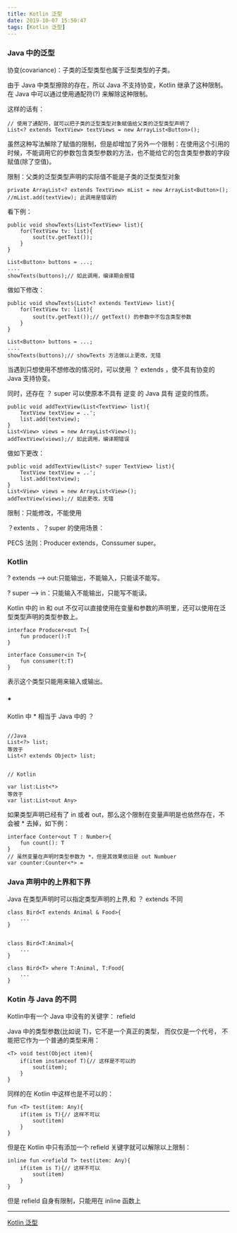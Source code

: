```yaml
---
title: Kotlin 泛型
date: 2019-10-07 15:50:47
tags: [Kotlin 泛型]
---
```


### Java 中的泛型


协变(covariance)：子类的泛型类型也属于泛型类型的子类。

由于 Java 中类型擦除的存在，所以 Java 不支持协变，Kotlin 继承了这种限制。在 Java 中可以通过使用通配符(?) 来解除这种限制。

这样的话有：

```
// 使用了通配符，就可以把子类的泛型类型对象赋值给父类的泛型类型声明了
List<? extends TextView> textViews = new ArrayList<Button>();
```

虽然这种写法解除了赋值的限制，但是却增加了另外一个限制：在使用这个引用的时候，不能调用它的参数包含类型参数的方法，也不能给它的包含类型参数的字段赋值(除了空值)。

限制：父类的泛型类型声明的实际值不能是子类的泛型类型对象

<!-- more -->

```
private ArrayList<? extends TextView> mList = new ArrayList<Button>();
//mList.add(textView); 此调用是错误的 
```

看下例：

```
public void showTexts(List<TextView> list){
    for(TextView tv: list){
        sout(tv.getText());
    }
}

List<Button> buttons = ...;
....
showTexts(buttons);// 如此调用，编译期会报错
```

做如下修改：


```
public void showTexts(List<? extends TextView> list){
    for(TextView tv: list){
        sout(tv.getText());// getText() 的参数中不包含类型参数
    }
}

List<Button> buttons = ...;
....
showTexts(buttons);// showTexts 方法做以上更改，无错
```


当遇到只想使用不想修改的情况时，可以使用 ？ extends ，使不具有协变的 Java 支持协变。

同时，还存在 ？ super 可以使原本不具有 逆变 的 Java 具有 逆变的性质。

```
public void addTextView(List<TextView> list){
    TextView textView = ..';
    list.add(textview);
}
List<View> views = new ArrayList<View>();
addTextView(views);// 如此调用，编译期错误
```

做如下更改：

```
public void addTextView(List<? super TextView> list){
    TextView textView = ..';
    list.add(textview);
}
List<View> views = new ArrayList<View>();
addTextView(views);// 如此更改，无错

```
限制：只能修改，不能使用


？extents 、？super 的使用场景：

PECS 法则：Producer extends，Conssumer super。


### Kotlin

? extends --> out:只能输出，不能输入，只能读不能写。

? super --> in：只能输入不能输出，只能写不能读。




Kotlin 中的 in 和 out 不仅可以直接使用在变量和参数的声明里，还可以使用在泛型类型声明的类型参数上。

```
interface Producer<out T>{
    fun producer():T
}

interface Consumer<in T>{
    fun consumer(t:T)
}
```
表示这个类型只能用来输入或输出。




### * 


Kotlin 中 * 相当于 Java 中的 ？

```

//Java
List<?> list;
等效于 
List<? extends Object> list;


// Kotlin

var list:List<*>
等效于
var list:List<out Any>
```
如果类型声明已经有了 in 或者 out，那么这个限制在变量声明是也依然存在，不会被 * 去掉，如下例：

```
interface Conter<out T : Number>{
    fun count(): T
}
// 虽然变量在声明时类型参数为 *，但是其效果依旧是 out Numbuer
var counter:Counter<*> =
```



### Java 声明中的上界和下界


Java 在类型声明时可以指定类型声明的上界,和 ？ extends 不同

```
class Bird<T extends Animal & Food>{
    ...
}


class Bird<T:Animal>{
    ...
}

class Bird<T> where T:Animal, T:Food{
    ...
}
```


### Kotin 与 Java 的不同


Kotlin中有一个 Java 中没有的关键字： refield

Java 中的类型参数(比如说 T)，它不是一个真正的类型， 而仅仅是一个代号， 不能把它作为一个普通的类型来用：

```
<T> void test(Object item){
    if(item instanceof T){// 这样是不可以的
        sout(item);
    }
}
```
同样的在 Kotlin 中这样也是不可以的：
```
fun <T> test(item: Any){
    if(item is T){// 这样不可以
        sout(item)
    }
}
```
但是在 Kotlin 中只有添加一个 refield 关键字就可以解除以上限制：

```
inline fun <refield T> test(item: Any){
    if(item is T){// 这样不可以
        sout(item)
    }
}
```

但是 refield 自身有限制，只能用在 inline 函数上


  
---

[Kotlin 泛型](https://www.bilibili.com/video/av66340216)